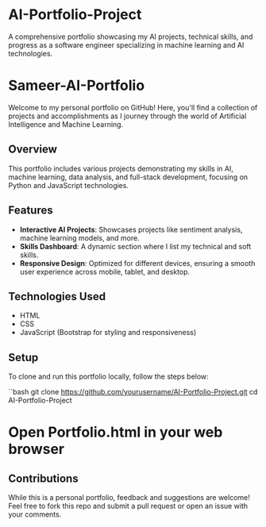 # AI-Portfolio-Project
A comprehensive portfolio showcasing my AI projects, technical skills, and progress as a software engineer specializing in machine learning and AI technologies.

# Sameer-AI-Portfolio

Welcome to my personal portfolio on GitHub! Here, you'll find a collection of projects and accomplishments as I journey through the world of Artificial Intelligence and Machine Learning.

## Overview
This portfolio includes various projects demonstrating my skills in AI, machine learning, data analysis, and full-stack development, focusing on Python and JavaScript technologies.

## Features
- **Interactive AI Projects**: Showcases projects like sentiment analysis, machine learning models, and more.
- **Skills Dashboard**: A dynamic section where I list my technical and soft skills.
- **Responsive Design**: Optimized for different devices, ensuring a smooth user experience across mobile, tablet, and desktop.

## Technologies Used
- HTML
- CSS
- JavaScript (Bootstrap for styling and responsiveness)

## Setup
To clone and run this portfolio locally, follow the steps below:

``bash
git clone https://github.com/yourusername/AI-Portfolio-Project.git
cd AI-Portfolio-Project
# Open Portfolio.html in your web browser

## Contributions
While this is a personal portfolio, feedback and suggestions are welcome! Feel free to fork this repo and submit a pull request or open an issue with your comments.


